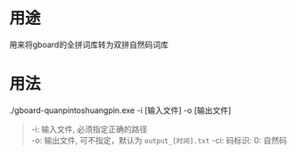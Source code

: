# 用途

用来将gboard的全拼词库转为双拼自然码词库 

# 用法

./gboard-quanpintoshuangpin.exe -i [输入文件] -o [输出文件]
> -i: 输入文件, 必须指定正确的路径  
> -o: 输出文件, 可不指定，默认为 `output_[时间].txt` 
> -ci: 码标识: 0: 自然码 